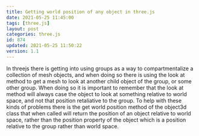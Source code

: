 ```yaml
---
title: Getting world position of any object in three.js
date: 2021-05-25 11:45:00
tags: [three.js]
layout: post
categories: three.js
id: 874
updated: 2021-05-25 11:50:22
version: 1.1
---
```


In threejs there is getting into using groups as a way to compartmentalize a collection of mesh objects, and when doing so there is using the look at method to get a mesh to look at another child object of the group, or some other group. When doing so it is important to remember that the look at method will always case the object to look at something relative to world space, and not that position retaliative to the group. To help with these kinds of problems there is the get world position method of the object3d class that when called will return the position of an object relative to world space, rather than the position property of the object which is a position relative to the group rather than world space.

<!-- more -->
